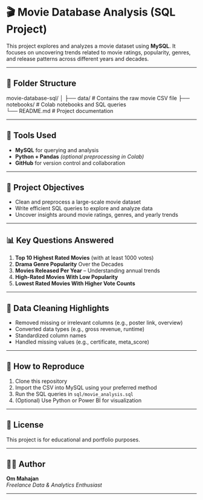 # 🎬 Movie Database Analysis (SQL Project)

This project explores and analyzes a movie dataset using **MySQL**. It focuses on uncovering trends related to movie ratings, popularity, genres, and release patterns across different years and decades.

---

## 📁 Folder Structure

movie-database-sql/
│
├── data/ # Contains the raw movie CSV file
├── notebooks/ # Colab notebooks and SQL queries  
└── README.md # Project documentation


---

## 🔧 Tools Used

- **MySQL** for querying and analysis  
- **Python + Pandas** *(optional preprocessing in Colab)*  
- **GitHub** for version control and collaboration  

---

## 🎯 Project Objectives

- Clean and preprocess a large-scale movie dataset  
- Write efficient SQL queries to explore and analyze data  
- Uncover insights around movie ratings, genres, and yearly trends  

---

## 📊 Key Questions Answered

1. **Top 10 Highest Rated Movies** (with at least 1000 votes)
2. **Drama Genre Popularity** Over the Decades
3. **Movies Released Per Year** – Understanding annual trends
4. **High-Rated Movies With Low Popularity**
5. **Lowest Rated Movies With Higher Vote Counts**

---

## 🧹 Data Cleaning Highlights

- Removed missing or irrelevant columns (e.g., poster link, overview)
- Converted data types (e.g., gross revenue, runtime)
- Standardized column names
- Handled missing values (e.g., certificate, meta_score)

---

## 📌 How to Reproduce

1. Clone this repository  
2. Import the CSV into MySQL using your preferred method  
3. Run the SQL queries in `sql/movie_analysis.sql`  
4. (Optional) Use Python or Power BI for visualization

---

## 📎 License

This project is for educational and portfolio purposes.

---

## 🙋‍♂️ Author

**Om Mahajan**  
*Freelance Data & Analytics Enthusiast*  

---
